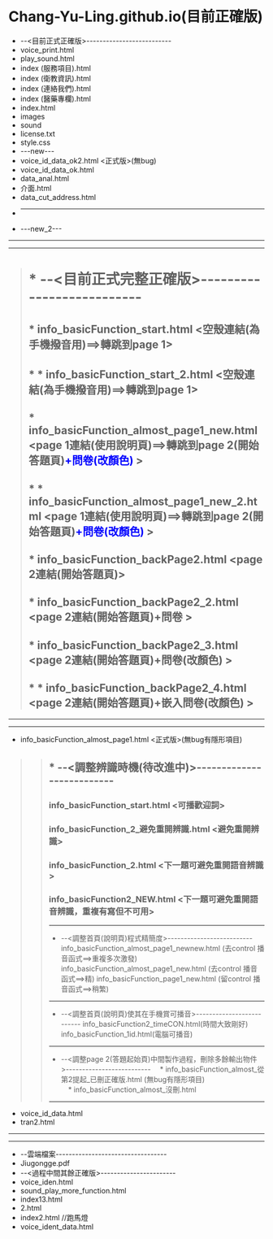 # Chang-Yu-Ling.github.io(目前正確版)
* --<目前正式正確版>--------------------------
* voice_print.html
* play_sound.html
* index (服務項目).html
* index (衛教資訊).html
* index (連絡我們).html
* index (醫藥專欄).html
* index.html
* images
* sound
* license.txt
* style.css
* ---new---
* voice_id_data_ok2.html   <正式版>(無bug)
* voice_id_data_ok.html         
* data_anal.html
* 介面.html
* data_cut_address.html
* ----------
* ---new_2---
----------
----------
> # * --<目前正式完整正確版>--------------------------
> ## * info_basicFunction_start.html  <空殼連結(為手機撥音用)==>轉跳到page 1>
> ## * * info_basicFunction_start_2.html  <空殼連結(為手機撥音用)==>轉跳到page 1>
> ##   
> ## * info_basicFunction_almost_page1_new.html  <page 1連結(使用說明頁)==>轉跳到page 2(開始答題頁)<font color="blue">+問卷(改顏色)</font> >
> ## * * info_basicFunction_almost_page1_new_2.html  <page 1連結(使用說明頁)==>轉跳到page 2(開始答題頁)<font color="blue">+問卷(改顏色)</font> >
> ##   
> ## * info_basicFunction_backPage2.html  <page 2連結(開始答題頁)>
> ## * info_basicFunction_backPage2_2.html  <page 2連結(開始答題頁)+問卷 >
> ## * info_basicFunction_backPage2_3.html  <page 2連結(開始答題頁)+問卷(改顏色) >
> ## * * info_basicFunction_backPage2_4.html  <page 2連結(開始答題頁)+嵌入問卷(改顏色) >
----------
----------
* info_basicFunction_almost_page1.html   <正式版>(無bug有隱形項目)
>> ## * --<調整辨識時機(待改進中)>--------------------------
>> ### info_basicFunction_start.html   <可播歡迎詞>
>> ### info_basicFunction_2_避免重開辨識.html  <避免重開辨識>
>> ### info_basicFunction_2.html <下一題可避免重開語音辨識>
>> ### info_basicFunction2_NEW.html <下一題可避免重開語音辨識，重複有寫但不可用>
>> ----------
>> * --<調整首頁(說明頁)程式精簡度>--------------------------
>> info_basicFunction_almost_page1_newnew.html (去control 播音函式==>重複多次激發)
>> info_basicFunction_almost_page1_new.html    (去control 播音函式==>精)
>> info_basicFunction_page1_new.html           (留control 播音函式==>稍繁)
>> ----------
>> * --<調整首頁(說明頁)使其在手機賞可播音>--------------------------
>> info_basicFunction2_timeCON.html(時間大致剛好)
>> info_basicFunction_1id.html(電腦可播音)
>> ----------
>> * --<調整page 2(答題起始頁)中間製作過程，刪除多餘輸出物件>--------------------------
>>　* info_basicFunction_almost_從第2提起_已刪正確版.html  (無bug有隱形項目)       
>>　* info_basicFunction_almost_沒刪.html
>> ----------
* voice_id_data.html
* tran2.html
----------
----------
* --雲端檔案----------------------------------
* Jiugongge.pdf
* --<過程中間其餘正確版>-----------------------
* voice_iden.html
* sound_play_more_function.html
* index13.html
* 2.html
* index2.html  //跑馬燈
* voice_ident_data.html
